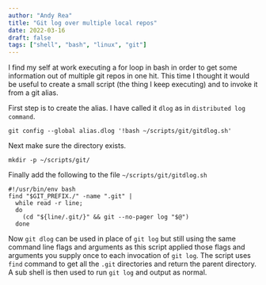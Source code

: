 ```yaml
---
author: "Andy Rea"
title: "Git log over multiple local repos"
date: 2022-03-16
draft: false
tags: ["shell", "bash", "linux", "git"]
---
```


I find my self at work executing a for loop in bash in order to get some information out of multiple git repos in one hit.  This time I thought it would be useful to create a small script (the thing I keep executing) and to invoke it from a git alias.

First step is to create the alias.  I have called it `dlog` as in `distributed log command`.

```shell
git config --global alias.dlog '!bash ~/scripts/git/gitdlog.sh'
```

Next make sure the directory exists.

```shell
mkdir -p ~/scripts/git/
```

Finally add the following to the file `~/scripts/git/gitdlog.sh`

```shell
#!/usr/bin/env bash
find "$GIT_PREFIX./" -name ".git" | 
  while read -r line;
  do
    (cd "${line/.git/}" && git --no-pager log "$@")
  done 
```

Now `git dlog` can be used in place of `git log` but still using the same command line flags and arguments as this script applied those flags and arguments you supply once to each invocation of `git log`.  The script uses `find` command to get all the `.git` directories and return the parent directory.  A sub shell is then used to run `git log` and output as normal.
